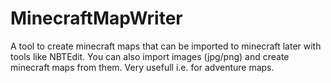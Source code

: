 MinecraftMapWriter
==================

A tool to create minecraft maps that can be imported to minecraft later with tools like NBTEdit. You can also import images (jpg/png) and create minecraft maps from them. Very usefull i.e. for adventure maps.